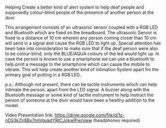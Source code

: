 Helping Create a better kind of alert system to help deaf people and supposedly colour-blind people of the presence of another person at 
the door.


This arrangement consists of an ultrasonic sensor coupled with a RGB LED and Bluetooth which are fixed on the breadboard. The ultrasonic Sensor is fixed to a distance of 10 cm wherein any person coming closer than 10 cm will send in a signal and cause the RGB LED to light up. Special attention has been take into consideration to make sure that if the deaf person were also to be colour-blind, only the BLUE/AQUA colours of the led would light up. In case the person is known to use a smartphone we can use a bluetooth to help print a message to the smartphone which can cause the mobile to vibrate. This will help create another kind of intimation System apart fro  the primary goal of putting in a RGB LED.


p.s.: Although not present, there can be tactile instruments which can help intimate the person, apart from the LED signal. A buzzer along with the Bluetooth message or some kind of tactile instrument to help instruct the person of someone at the door would have been a healthy addition to the model.

Video Presentation link: https://drive.google.com/file/d/1z-nDS3kZjr8Bx7tmVgukdYRtCJokwIPw/view (headphones required)
